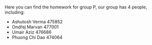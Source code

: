 Here you can find the homework for group P, our group has 4 people, including:
- Ashutosh Verma 475852
- Ondřej Marvan 477001
- Umair Aziz 476686
- Phuong Chi Dao 474064

